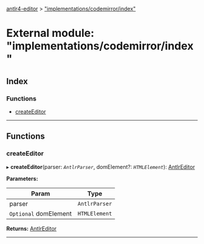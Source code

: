 [antlr4-editor](../README.md) > ["implementations/codemirror/index"](../modules/_implementations_codemirror_index_.md)

# External module: "implementations/codemirror/index"

## Index

### Functions

* [createEditor](_implementations_codemirror_index_.md#createeditor)

---

## Functions

<a id="createeditor"></a>

###  createEditor

▸ **createEditor**(parser: *`AntlrParser`*, domElement?: *`HTMLElement`*): [AntlrEditor](../interfaces/_editor_antlr_editor_.antlreditor.md)

**Parameters:**

| Param | Type |
| ------ | ------ |
| parser | `AntlrParser` |
| `Optional` domElement | `HTMLElement` |

**Returns:** [AntlrEditor](../interfaces/_editor_antlr_editor_.antlreditor.md)

___

